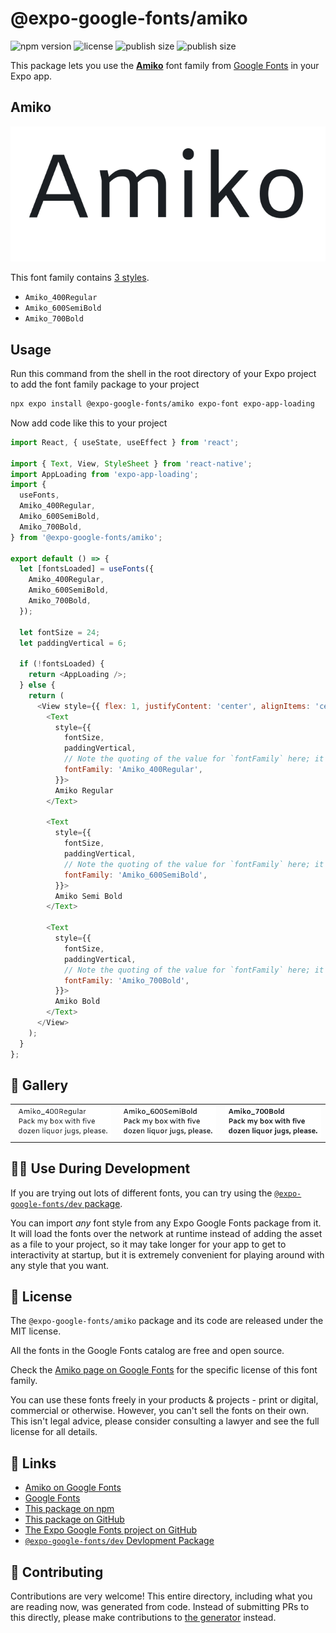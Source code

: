 # @expo-google-fonts/amiko

![npm version](https://flat.badgen.net/npm/v/@expo-google-fonts/amiko)
![license](https://flat.badgen.net/github/license/expo/google-fonts)
![publish size](https://flat.badgen.net/packagephobia/install/@expo-google-fonts/amiko)
![publish size](https://flat.badgen.net/packagephobia/publish/@expo-google-fonts/amiko)

This package lets you use the [**Amiko**](https://fonts.google.com/specimen/Amiko) font family from [Google Fonts](https://fonts.google.com/) in your Expo app.

## Amiko

![Amiko](./font-family.png)

This font family contains [3 styles](#-gallery).

- `Amiko_400Regular`
- `Amiko_600SemiBold`
- `Amiko_700Bold`

## Usage

Run this command from the shell in the root directory of your Expo project to add the font family package to your project
```sh
npx expo install @expo-google-fonts/amiko expo-font expo-app-loading
```

Now add code like this to your project
```js
import React, { useState, useEffect } from 'react';

import { Text, View, StyleSheet } from 'react-native';
import AppLoading from 'expo-app-loading';
import {
  useFonts,
  Amiko_400Regular,
  Amiko_600SemiBold,
  Amiko_700Bold,
} from '@expo-google-fonts/amiko';

export default () => {
  let [fontsLoaded] = useFonts({
    Amiko_400Regular,
    Amiko_600SemiBold,
    Amiko_700Bold,
  });

  let fontSize = 24;
  let paddingVertical = 6;

  if (!fontsLoaded) {
    return <AppLoading />;
  } else {
    return (
      <View style={{ flex: 1, justifyContent: 'center', alignItems: 'center' }}>
        <Text
          style={{
            fontSize,
            paddingVertical,
            // Note the quoting of the value for `fontFamily` here; it expects a string!
            fontFamily: 'Amiko_400Regular',
          }}>
          Amiko Regular
        </Text>

        <Text
          style={{
            fontSize,
            paddingVertical,
            // Note the quoting of the value for `fontFamily` here; it expects a string!
            fontFamily: 'Amiko_600SemiBold',
          }}>
          Amiko Semi Bold
        </Text>

        <Text
          style={{
            fontSize,
            paddingVertical,
            // Note the quoting of the value for `fontFamily` here; it expects a string!
            fontFamily: 'Amiko_700Bold',
          }}>
          Amiko Bold
        </Text>
      </View>
    );
  }
};

```

## 🔡 Gallery


||||
|-|-|-|
|![Amiko_400Regular](./Amiko_400Regular.ttf.png)|![Amiko_600SemiBold](./Amiko_600SemiBold.ttf.png)|![Amiko_700Bold](./Amiko_700Bold.ttf.png)||


## 👩‍💻 Use During Development

If you are trying out lots of different fonts, you can try using the [`@expo-google-fonts/dev` package](https://github.com/expo/google-fonts/tree/master/font-packages/dev#readme).

You can import *any* font style from any Expo Google Fonts package from it. It will load the fonts
over the network at runtime instead of adding the asset as a file to your project, so it may take longer
for your app to get to interactivity at startup, but it is extremely convenient
for playing around with any style that you want.

## 📖 License

The `@expo-google-fonts/amiko` package and its code are released under the MIT license.

All the fonts in the Google Fonts catalog are free and open source.

Check the [Amiko page on Google Fonts](https://fonts.google.com/specimen/Amiko) for the specific license of this font family.

You can use these fonts freely in your products & projects - print or digital, commercial or otherwise. However, you can't sell the fonts on their own. This isn't legal advice, please consider consulting a lawyer and see the full license for all details.

## 🔗 Links

- [Amiko on Google Fonts](https://fonts.google.com/specimen/Amiko)
- [Google Fonts](https://fonts.google.com/)
- [This package on npm](https://www.npmjs.com/package/@expo-google-fonts/amiko)
- [This package on GitHub](https://github.com/expo/google-fonts/tree/master/font-packages/amiko)
- [The Expo Google Fonts project on GitHub](https://github.com/expo/google-fonts)
- [`@expo-google-fonts/dev` Devlopment Package](https://github.com/expo/google-fonts/tree/master/font-packages/dev)

## 🤝 Contributing

Contributions are very welcome! This entire directory, including what you are reading now, was generated from code. Instead of submitting PRs to this directly, please make contributions to [the generator](https://github.com/expo/google-fonts/tree/master/packages/generator) instead.
